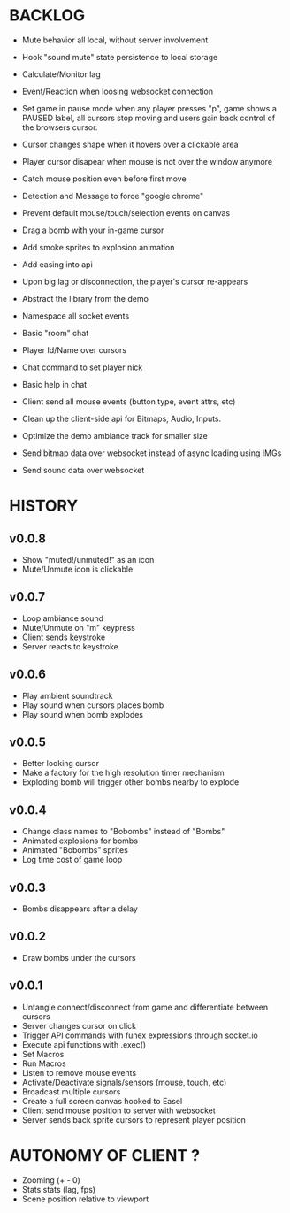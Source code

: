 

# BACKLOG

- Mute behavior all local, without server involvement
- Hook "sound mute" state persistence to local storage

- Calculate/Monitor lag
- Event/Reaction when loosing websocket connection
- Set game in pause mode when any player presses "p", game shows a PAUSED label, all cursors stop moving and users gain back control of the browsers cursor.

- Cursor changes shape when it hovers over a clickable area
- Player cursor disapear when mouse is not over the window anymore
- Catch mouse position even before first move
- Detection and Message to force "google chrome"
- Prevent default mouse/touch/selection events on canvas
- Drag a bomb with your in-game cursor
- Add smoke sprites to explosion animation
- Add easing into api
- Upon big lag or disconnection, the player's cursor re-appears
- Abstract the library from the demo
- Namespace all socket events

- Basic "room" chat
- Player Id/Name over cursors
- Chat command to set player nick
- Basic help in chat

- Client send all mouse events (button type, event attrs, etc)
- Clean up the client-side api for Bitmaps, Audio, Inputs.
- Optimize the demo ambiance track for smaller size
- Send bitmap data over websocket instead of async loading using IMGs
- Send sound data over websocket


# HISTORY

## v0.0.8

- Show "muted!/unmuted!" as an icon
- Mute/Unmute icon is clickable


## v0.0.7

- Loop ambiance sound
- Mute/Unmute on "m" keypress
- Client sends keystroke
- Server reacts to keystroke

## v0.0.6

- Play ambient soundtrack
- Play sound when cursors places bomb
- Play sound when bomb explodes

## v0.0.5

- Better looking cursor
- Make a factory for the high resolution timer mechanism
- Exploding bomb will trigger other bombs nearby to explode

## v0.0.4

- Change class names to "Bobombs" instead of "Bombs"
- Animated explosions for bombs
- Animated "Bobombs" sprites
- Log time cost of game loop

## v0.0.3

- Bombs disappears after a delay

## v0.0.2
- Draw bombs under the cursors

## v0.0.1
- Untangle connect/disconnect from game and differentiate between cursors
- Server changes cursor on click
- Trigger API commands with funex expressions through socket.io
- Execute api functions with .exec()
- Set Macros
- Run Macros
- Listen to remove mouse events
- Activate/Deactivate signals/sensors (mouse, touch, etc)
- Broadcast multiple cursors
- Create a full screen canvas hooked to Easel
- Client send mouse position to server with websocket
- Server sends back sprite cursors to represent player position


# AUTONOMY OF CLIENT ?
- Zooming (+ - 0)
- Stats stats (lag, fps)
- Scene position relative to viewport
